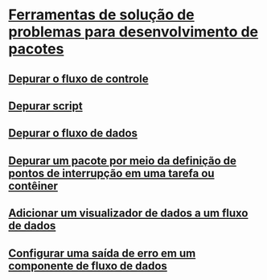 # [Ferramentas de solução de problemas para desenvolvimento de pacotes](troubleshooting-tools-for-package-development.md)
## [Depurar o fluxo de controle](debugging-control-flow.md)
## [Depurar script](debugging-script.md)
## [Depurar o fluxo de dados](debugging-data-flow.md)
## [Depurar um pacote por meio da definição de pontos de interrupção em uma tarefa ou contêiner](../debug-a-package-by-setting-breakpoints-on-a-task-or-a-container.md)
## [Adicionar um visualizador de dados a um fluxo de dados](../add-a-data-viewer-to-a-data-flow.md)
## [Configurar uma saída de erro em um componente de fluxo de dados](../configure-an-error-output-in-a-data-flow-component.md)

